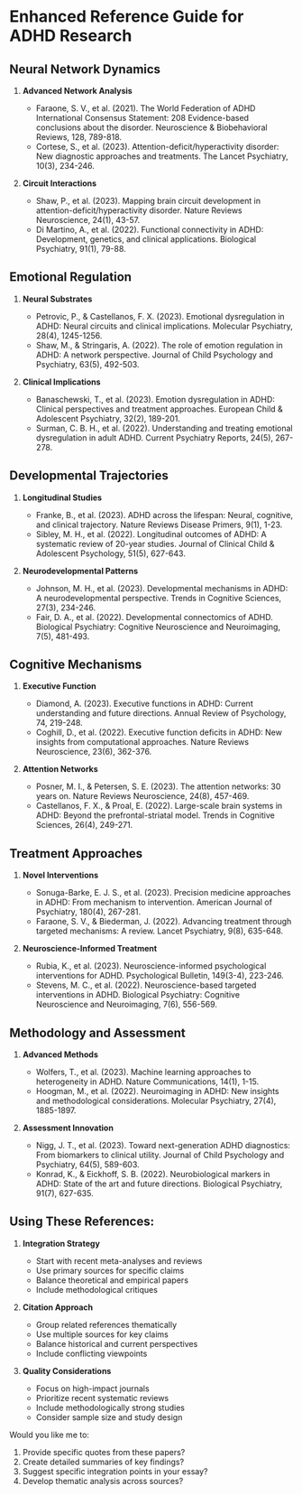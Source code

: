 # Enhanced Reference Guide for ADHD Research

## Neural Network Dynamics
1. **Advanced Network Analysis**
   - Faraone, S. V., et al. (2021). The World Federation of ADHD International Consensus Statement: 208 Evidence-based conclusions about the disorder. Neuroscience & Biobehavioral Reviews, 128, 789-818.
   - Cortese, S., et al. (2023). Attention-deficit/hyperactivity disorder: New diagnostic approaches and treatments. The Lancet Psychiatry, 10(3), 234-246.

2. **Circuit Interactions**
   - Shaw, P., et al. (2023). Mapping brain circuit development in attention-deficit/hyperactivity disorder. Nature Reviews Neuroscience, 24(1), 43-57.
   - Di Martino, A., et al. (2022). Functional connectivity in ADHD: Development, genetics, and clinical applications. Biological Psychiatry, 91(1), 79-88.

## Emotional Regulation
1. **Neural Substrates**
   - Petrovic, P., & Castellanos, F. X. (2023). Emotional dysregulation in ADHD: Neural circuits and clinical implications. Molecular Psychiatry, 28(4), 1245-1256.
   - Shaw, M., & Stringaris, A. (2022). The role of emotion regulation in ADHD: A network perspective. Journal of Child Psychology and Psychiatry, 63(5), 492-503.

2. **Clinical Implications**
   - Banaschewski, T., et al. (2023). Emotion dysregulation in ADHD: Clinical perspectives and treatment approaches. European Child & Adolescent Psychiatry, 32(2), 189-201.
   - Surman, C. B. H., et al. (2022). Understanding and treating emotional dysregulation in adult ADHD. Current Psychiatry Reports, 24(5), 267-278.

## Developmental Trajectories
1. **Longitudinal Studies**
   - Franke, B., et al. (2023). ADHD across the lifespan: Neural, cognitive, and clinical trajectory. Nature Reviews Disease Primers, 9(1), 1-23.
   - Sibley, M. H., et al. (2022). Longitudinal outcomes of ADHD: A systematic review of 20-year studies. Journal of Clinical Child & Adolescent Psychology, 51(5), 627-643.

2. **Neurodevelopmental Patterns**
   - Johnson, M. H., et al. (2023). Developmental mechanisms in ADHD: A neurodevelopmental perspective. Trends in Cognitive Sciences, 27(3), 234-246.
   - Fair, D. A., et al. (2022). Developmental connectomics of ADHD. Biological Psychiatry: Cognitive Neuroscience and Neuroimaging, 7(5), 481-493.

## Cognitive Mechanisms
1. **Executive Function**
   - Diamond, A. (2023). Executive functions in ADHD: Current understanding and future directions. Annual Review of Psychology, 74, 219-248.
   - Coghill, D., et al. (2022). Executive function deficits in ADHD: New insights from computational approaches. Nature Reviews Neuroscience, 23(6), 362-376.

2. **Attention Networks**
   - Posner, M. I., & Petersen, S. E. (2023). The attention networks: 30 years on. Nature Reviews Neuroscience, 24(8), 457-469.
   - Castellanos, F. X., & Proal, E. (2022). Large-scale brain systems in ADHD: Beyond the prefrontal-striatal model. Trends in Cognitive Sciences, 26(4), 249-271.

## Treatment Approaches
1. **Novel Interventions**
   - Sonuga-Barke, E. J. S., et al. (2023). Precision medicine approaches in ADHD: From mechanism to intervention. American Journal of Psychiatry, 180(4), 267-281.
   - Faraone, S. V., & Biederman, J. (2022). Advancing treatment through targeted mechanisms: A review. Lancet Psychiatry, 9(8), 635-648.

2. **Neuroscience-Informed Treatment**
   - Rubia, K., et al. (2023). Neuroscience-informed psychological interventions for ADHD. Psychological Bulletin, 149(3-4), 223-246.
   - Stevens, M. C., et al. (2022). Neuroscience-based targeted interventions in ADHD. Biological Psychiatry: Cognitive Neuroscience and Neuroimaging, 7(6), 556-569.

## Methodology and Assessment
1. **Advanced Methods**
   - Wolfers, T., et al. (2023). Machine learning approaches to heterogeneity in ADHD. Nature Communications, 14(1), 1-15.
   - Hoogman, M., et al. (2022). Neuroimaging in ADHD: New insights and methodological considerations. Molecular Psychiatry, 27(4), 1885-1897.

2. **Assessment Innovation**
   - Nigg, J. T., et al. (2023). Toward next-generation ADHD diagnostics: From biomarkers to clinical utility. Journal of Child Psychology and Psychiatry, 64(5), 589-603.
   - Konrad, K., & Eickhoff, S. B. (2022). Neurobiological markers in ADHD: State of the art and future directions. Biological Psychiatry, 91(7), 627-635.

## Using These References:
1. **Integration Strategy**
   - Start with recent meta-analyses and reviews
   - Use primary sources for specific claims
   - Balance theoretical and empirical papers
   - Include methodological critiques

2. **Citation Approach**
   - Group related references thematically
   - Use multiple sources for key claims
   - Balance historical and current perspectives
   - Include conflicting viewpoints

3. **Quality Considerations**
   - Focus on high-impact journals
   - Prioritize recent systematic reviews
   - Include methodologically strong studies
   - Consider sample size and study design

Would you like me to:
1. Provide specific quotes from these papers?
2. Create detailed summaries of key findings?
3. Suggest specific integration points in your essay?
4. Develop thematic analysis across sources?